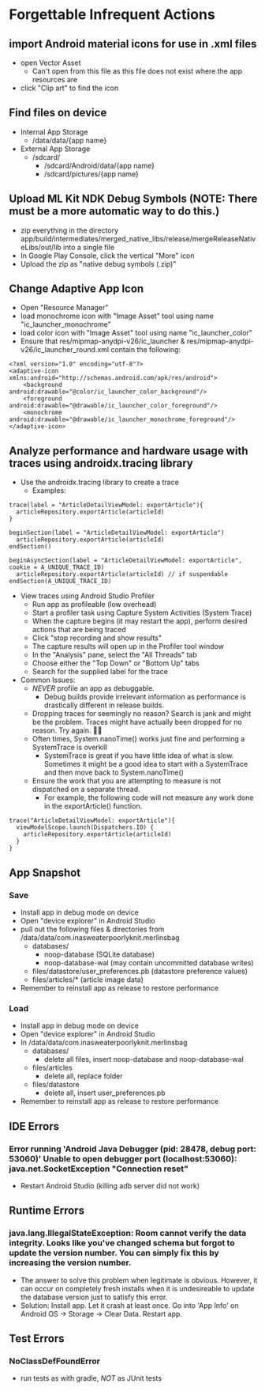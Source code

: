 # Forgettable Infrequent Actions

## import Android material icons for use in .xml files
- open Vector Asset
  - Can't open from this file as this file does not exist where the app resources are
- click "Clip art" to find the icon

## Find files on device
- Internal App Storage
  - /data/data/{app name}
- External App Storage
  - /sdcard/
    - /sdcard/Android/data/{app name}
    - /sdcard/pictures/{app name}

## Upload ML Kit NDK Debug Symbols (NOTE: There must be a more automatic way to do this.)
- zip everything in the directory app/build/intermediates/merged_native_libs/release/mergeReleaseNativeLibs/out/lib into a single file
- In Google Play Console, click the vertical "More" icon
- Upload the zip as "native debug symbols (.zip)"

## Change Adaptive App Icon
- Open "Resource Manager"
- load monochrome icon with "Image Asset" tool using name "ic_launcher_monochrome"
- load color icon with "Image Asset" tool using name "ic_launcher_color"
- Ensure that res/mipmap-anydpi-v26/ic_launcher & res/mipmap-anydpi-v26/ic_launcher_round.xml contain the following:
```
<?xml version="1.0" encoding="utf-8"?>
<adaptive-icon xmlns:android="http://schemas.android.com/apk/res/android">
    <background android:drawable="@color/ic_launcher_color_background"/>
    <foreground android:drawable="@drawable/ic_launcher_color_foreground"/>
    <monochrome android:drawable="@drawable/ic_launcher_monochrome_foreground"/>
</adaptive-icon>
``` 

## Analyze performance and hardware usage with traces using androidx.tracing library
- Use the androidx.tracing library to create a trace
  - Examples:
``` 
trace(label = "ArticleDetailViewModel: exportArticle"){
  articleRepository.exportArticle(articleId)
}
``` 
``` 
beginSection(label = "ArticleDetailViewModel: exportArticle")
  articleRepository.exportArticle(articleId)
endSection()
``` 
``` 
beginAsyncSection(label = "ArticleDetailViewModel: exportArticle", cookie = A_UNIQUE_TRACE_ID)
  articleRepository.exportArticle(articleId) // if suspendable
endSection(A_UNIQUE_TRACE_ID)
``` 
- View traces using Android Studio Profiler
  - Run app as profileable (low overhead)
  - Start a profiler task using Capture System Activities (System Trace)
  - When the capture begins (it may restart the app), perform desired actions that are being traced
  - Click "stop recording and show results"
  - The capture results will open up in the Profiler tool window
  - In the "Analysis" pane, select the "All Threads" tab
  - Choose either the "Top Down" or "Bottom Up" tabs
  - Search for the supplied label for the trace
- Common Issues:
  - *NEVER* profile an app as debuggable. 
    - Debug builds provide irrelevant information as performance is drastically different in release builds.
  - Dropping traces for seemingly no reason? Search is jank and might be the problem. Traces might have actually been dropped for no reason. Try again. 🤷‍♀️
  - Often times, System.nanoTime() works just fine and performing a SystemTrace is overkill
    - SystemTrace is great if you have little idea of what is slow. Sometimes it might be a good idea to start with a SystemTrace and then move back to System.nanoTime()
  - Ensure the work that you are attempting to measure is not dispatched on a separate thread.
    - For example, the following code will not measure any work done in the exportArticle() function.
``` 
trace("ArticleDetailViewModel: exportArticle"){
  viewModelScope.launch(Dispatchers.IO) {
    articleRepository.exportArticle(articleId)
  }
}
``` 

## App Snapshot
### Save
- Install app in debug mode on device
- Open "device explorer" in Android Studio
- pull out the following files & directories from /data/data/com.inasweaterpoorlyknit.merlinsbag
  - databases/
    - noop-database (SQLite database)
    - noop-database-wal (may contain uncommitted database writes)
  - files/datastore/user_preferences.pb (datastore preference values)
  - files/articles/* (article image data)
- Remember to reinstall app as release to restore performance
### Load
- Install app in debug mode on device
- Open "device explorer" in Android Studio
- In /data/data/com.inasweaterpoorlyknit.merlinsbag
  - databases/
    - delete all files, insert noop-database and noop-database-wal
  - files/articles
    - delete all, replace folder
  - files/datastore
    - delete all, insert user_preferences.pb
- Remember to reinstall app as release to restore performance

## IDE Errors
### Error running 'Android Java Debugger (pid: 28478, debug port: 53060)' Unable to open debugger port (localhost:53060): java.net.SocketException "Connection reset"
- Restart Android Studio (killing adb server did not work)

## Runtime Errors
### java.lang.IllegalStateException: Room cannot verify the data integrity. Looks like you've changed schema but forgot to update the version number. You can simply fix this by increasing the version number.
- The answer to solve this problem when legitimate is obvious. However, it can occur on completely fresh installs when it is undesireable to update the database version just to satisfy this error.
- Solution: Install app. Let it crash at least once. Go into 'App Info' on Android OS -> Storage -> Clear Data. Restart app.

## Test Errors
### NoClassDefFoundError
- run tests as with gradle, *NOT* as JUnit tests